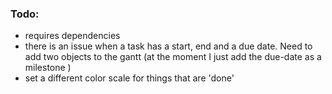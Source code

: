 ### Todo:
* requires dependencies 
* there is an issue when a task has a start, end and a due date.
  Need to add two objects to the gantt (at the moment I just add
  the due-date as a milestone )
* set a different color scale for things that are 'done' 
